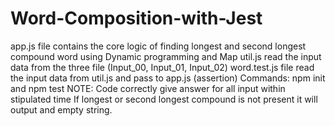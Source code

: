 # Word-Composition-with-Jest
app.js file contains the core logic of finding longest and second longest compound word using Dynamic programming and Map
util.js read the input data from the three file (Input_00, Input_01, Input_02)
word.test.js file read the input data from util.js and pass to app.js (assertion)
Commands: npm init and npm test
NOTE:
Code correctly give answer for all input within stipulated time
If longest or second longest compound is not present it will output and empty string.

